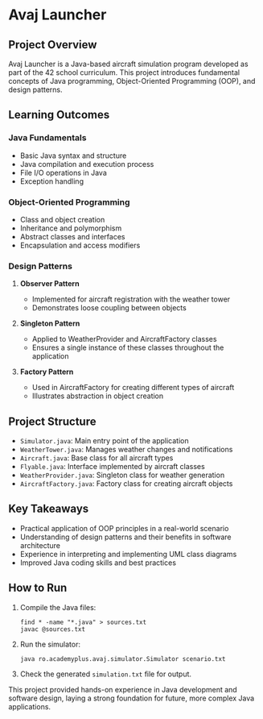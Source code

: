 # Avaj Launcher

## Project Overview
Avaj Launcher is a Java-based aircraft simulation program developed as part of the 42 school curriculum. This project introduces fundamental concepts of Java programming, Object-Oriented Programming (OOP), and design patterns.

## Learning Outcomes

### Java Fundamentals
- Basic Java syntax and structure
- Java compilation and execution process
- File I/O operations in Java
- Exception handling

### Object-Oriented Programming
- Class and object creation
- Inheritance and polymorphism
- Abstract classes and interfaces
- Encapsulation and access modifiers

### Design Patterns
1. **Observer Pattern**
   - Implemented for aircraft registration with the weather tower
   - Demonstrates loose coupling between objects

2. **Singleton Pattern**
   - Applied to WeatherProvider and AircraftFactory classes
   - Ensures a single instance of these classes throughout the application

3. **Factory Pattern**
   - Used in AircraftFactory for creating different types of aircraft
   - Illustrates abstraction in object creation

## Project Structure
- `Simulator.java`: Main entry point of the application
- `WeatherTower.java`: Manages weather changes and notifications
- `Aircraft.java`: Base class for all aircraft types
- `Flyable.java`: Interface implemented by aircraft classes
- `WeatherProvider.java`: Singleton class for weather generation
- `AircraftFactory.java`: Factory class for creating aircraft objects

## Key Takeaways
- Practical application of OOP principles in a real-world scenario
- Understanding of design patterns and their benefits in software architecture
- Experience in interpreting and implementing UML class diagrams
- Improved Java coding skills and best practices

## How to Run
1. Compile the Java files:
   ```
   find * -name "*.java" > sources.txt
   javac @sources.txt
   ```
2. Run the simulator:
   ```
   java ro.academyplus.avaj.simulator.Simulator scenario.txt
   ```
3. Check the generated `simulation.txt` file for output.

This project provided hands-on experience in Java development and software design, laying a strong foundation for future, more complex Java applications.
